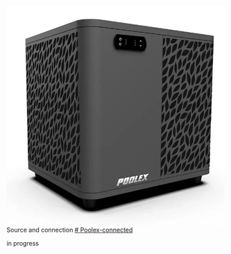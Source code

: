 ![Main photo of heat pump](poolex-spawer-o-spa-3.jpg)
Source and connection
[# Poolex-connected](https://github.com/andreondra/homeassistant-poolstar-poolex?tab=readme-ov-file) 

in progress
